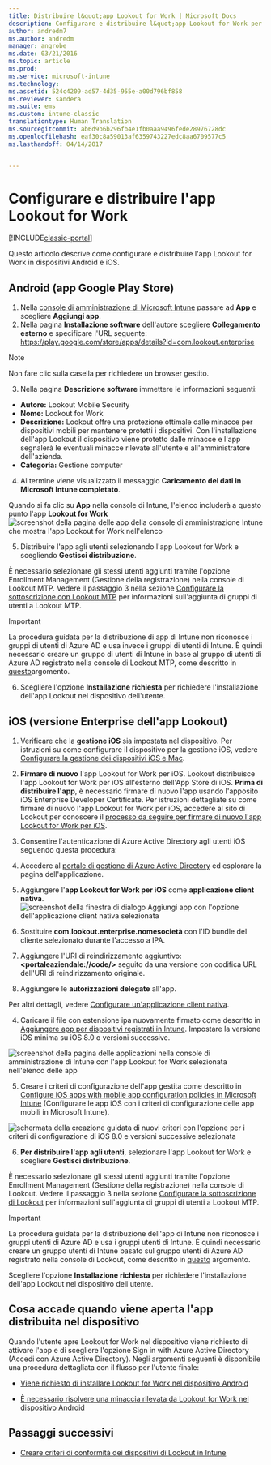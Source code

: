 ```yaml
---
title: Distribuire l&quot;app Lookout for Work | Microsoft Docs
description: Configurare e distribuire l&quot;app Lookout for Work per Android.
author: andredm7
ms.author: andredm
manager: angrobe
ms.date: 03/21/2016
ms.topic: article
ms.prod: 
ms.service: microsoft-intune
ms.technology: 
ms.assetid: 524c4209-ad57-4d35-955e-a00d796bf858
ms.reviewer: sandera
ms.suite: ems
ms.custom: intune-classic
translationtype: Human Translation
ms.sourcegitcommit: ab6d9b6b296fb4e1fb0aaa9496fede28976728dc
ms.openlocfilehash: eaf30c8a59013af6359743227edc8aa6709577c5
ms.lasthandoff: 04/14/2017


---
```


# <a name="configure-and-deploy-lookout-for-work-app"></a>Configurare e distribuire l'app Lookout for Work

[!INCLUDE[classic-portal](../includes/classic-portal.md)]

Questo articolo descrive come configurare e distribuire l'app Lookout for Work in dispositivi Android e iOS.

## <a name="android-google-play-store-app"></a>Android (app Google Play Store)

1.    Nella [console di amministrazione di Microsoft Intune](https://manage.microsoft.com) passare ad **App** e scegliere **Aggiungi app**.
2.    Nella pagina **Installazione software** dell'autore scegliere **Collegamento esterno** e specificare l'URL seguente: https://play.google.com/store/apps/details?id=com.lookout.enterprise
  >[!NOTE]
  >Non fare clic sulla casella per richiedere un browser gestito.

3.    Nella pagina **Descrizione software** immettere le informazioni seguenti:
  * **Autore:** Lookout Mobile Security
  * **Nome:** Lookout for Work
  * **Descrizione:** Lookout offre una protezione ottimale dalle minacce per dispositivi mobili per mantenere protetti i dispositivi. Con l'installazione dell'app Lookout il dispositivo viene protetto dalle minacce e l'app segnalerà le eventuali minacce rilevate all'utente e all'amministratore dell'azienda.
  * **Categoria:** Gestione computer

4. Al termine viene visualizzato il messaggio **Caricamento dei dati in Microsoft Intune completato**.

  Quando si fa clic su **App** nella console di Intune, l'elenco includerà a questo punto l'app **Lookout for Work** ![screenshot della pagina delle app della console di amministrazione Intune che mostra l'app Lookout for Work nell'elenco](../media/mtp/lookout-app-listed-intune-console.png)

5. Distribuire l'app agli utenti selezionando l'app Lookout for Work e scegliendo **Gestisci distribuzione**.

  È necessario selezionare gli stessi utenti aggiunti tramite l'opzione Enrollment Management (Gestione della registrazione) nella console di Lookout MTP.  Vedere il passaggio 3 nella sezione [Configurare la sottoscrizione con Lookout MTP](configure-and-deploy-lookout-for-work-apps.md) per informazioni sull'aggiunta di gruppi di utenti a Lookout MTP.

  >[!IMPORTANT]
  > La procedura guidata per la distribuzione di app di Intune non riconosce i gruppi di utenti di Azure AD e usa invece i gruppi di utenti di Intune. È quindi necessario creare un gruppo di utenti di Intune in base al gruppo di utenti di Azure AD registrato nella console di Lookout MTP, come descritto in [questo](plan-your-user-and-device-groups.md)argomento.

6. Scegliere l'opzione **Installazione richiesta** per richiedere l'installazione dell'app Lookout nel dispositivo dell'utente.

## <a name="ios-enterprise-signed-version-of-lookout-app"></a>iOS (versione Enterprise dell'app Lookout)

1. Verificare che la **gestione iOS** sia impostata nel dispositivo. Per istruzioni su come configurare il dispositivo per la gestione iOS, vedere [Configurare la gestione dei dispositivi iOS e Mac](set-up-ios-and-mac-management-with-microsoft-intune.md).

2. **Firmare di nuovo** l'app Lookout for Work per iOS. Lookout distribuisce l'app Lookout for Work per iOS all'esterno dell'App Store di iOS. **Prima di distribuire l'app**, è necessario firmare di nuovo l'app usando l'apposito iOS Enterprise Developer Certificate. Per istruzioni dettagliate su come firmare di nuovo l'app Lookout for Work per iOS, accedere al sito di Lookout per conoscere il [processo da seguire per firmare di nuovo l'app Lookout for Work per iOS](https://personal.support.lookout.com/hc/articles/114094038714).

3. Consentire l'autenticazione di Azure Active Directory agli utenti iOS seguendo questa procedura:
  1.  Accedere al [portale di gestione di Azure Active Directory](https://manage.windowsazure.com) ed esplorare la pagina dell'applicazione.
  2.  Aggiungere l'**app Lookout for Work per iOS** come **applicazione client nativa**.
  ![screenshot della finestra di dialogo Aggiungi app con l'opzione dell'applicazione client nativa selezionata](../media/mtp/aad-add-app.png)
  3. Sostituire **com.lookout.enterprise.nomesocietà** con l'ID bundle del cliente selezionato durante l'accesso a IPA.
  4.  Aggiungere l'URI di reindirizzamento aggiuntivo: **&lt;portaleaziendale://code/>** seguito da una versione con codifica URL dell'URI di reindirizzamento originale.
  5.  Aggiungere le **autorizzazioni delegate** all'app.

  Per altri dettagli, vedere [Configurare un'applicazione client nativa](https://azure.microsoft.com/documentation/articles/app-service-mobile-how-to-configure-active-directory-authentication/#optional-configure-a-native-client-application).

4. Caricare il file con estensione ipa nuovamente firmato come descritto in [Aggiungere app per dispositivi registrati in Intune](https://docs.microsoft.com/intune/deploy-use/add-apps-for-mobile-devices-in-microsoft-intune). Impostare la versione iOS minima su iOS 8.0 o versioni successive.

  ![screenshot della pagina delle applicazioni nella console di amministrazione di Intune con l'app Lookout for Work selezionata nell'elenco delle app](../media/mtp/ios-app-uploaded-intune.png)

5. Creare i criteri di configurazione dell'app gestita come descritto in [Configure iOS apps with mobile app configuration policies in Microsoft Intune](https://docs.microsoft.com/intune/deploy-use/configure-ios-apps-with-mobile-app-configuration-policies-in-microsoft-intune) (Configurare le app iOS con i criteri di configurazione delle app mobili in Microsoft Intune).

  ![schermata della creazione guidata di nuovi criteri con l'opzione per i criteri di configurazione di iOS 8.0 e versioni successive selezionata](../media/mtp/ios-app-config.png)

6. **Per distribuire l'app agli utenti**, selezionare l'app Lookout for Work e scegliere **Gestisci distribuzione**.

  È necessario selezionare gli stessi utenti aggiunti tramite l'opzione Enrollment Management (Gestione della registrazione) nella console di Lookout.  Vedere il passaggio 3 nella sezione [Configurare la sottoscrizione di Lookout](https://docs.microsoft.com/sccm/protect/deploy-use/configure-and-deploy-lookout-for-work-apps) per informazioni sull'aggiunta di gruppi di utenti a Lookout MTP.

  >[!IMPORTANT]
  > La procedura guidata per la distribuzione dell'app di Intune non riconosce i gruppi utenti di Azure AD e usa i gruppi utenti di Intune. È quindi necessario creare un gruppo utenti di Intune basato sul gruppo utenti di Azure AD registrato nella console di Lookout, come descritto in [questo](plan-your-user-and-device-groups.md) argomento.

  Scegliere l'opzione **Installazione richiesta** per richiedere l'installazione dell'app Lookout nel dispositivo dell'utente.

## <a name="what-happens-when-the-deployed-app-is-opened-on-the-device"></a>Cosa accade quando viene aperta l'app distribuita nel dispositivo

Quando l'utente apre Lookout for Work nel dispositivo viene richiesto di attivare l'app e di scegliere l'opzione Sign in with Azure Active Directory (Accedi con Azure Active Directory). Negli argomenti seguenti è disponibile una procedura dettagliata con il flusso per l'utente finale:

* [Viene richiesto di installare Lookout for Work nel dispositivo Android](http://docs.microsoft.com/intune/enduser/you-are-prompted-to-install-lookout-for-work-android)

* [È necessario risolvere una minaccia rilevata da Lookout for Work nel dispositivo Android](http://docs.microsoft.com/intune/enduser/you-need-to-resolve-a-threat-found-by-lookout-for-work-android)

## <a name="next-steps"></a>Passaggi successivi
* [Creare criteri di conformità dei dispositivi di Lookout in Intune](https://docs.microsoft.com/sccm/protect/deploy-use/enable-device-threat-protection-rule-compliance-policy)

